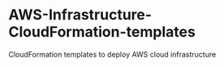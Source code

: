 # AWS-Infrastructure-CloudFormation-templates
CloudFormation templates to deploy AWS cloud infrastructure
